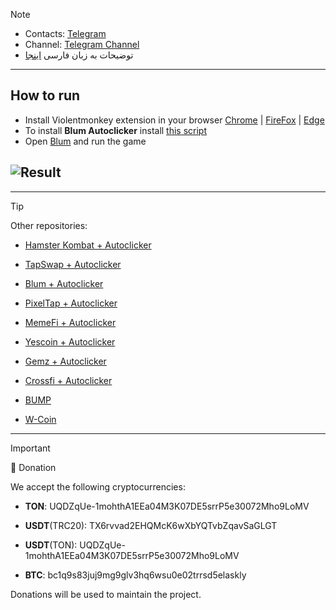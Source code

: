 > [!NOTE]
> - Contacts: [Telegram](https://t.me/a_homous)
> - Channel: [Telegram Channel](https://t.me/homous_airdrops)
> - توضیحات به زبان فارسی [اینجا](README-FA.md)
---
## How to run
- Install Violentmonkey extension in your browser [Chrome](https://chromewebstore.google.com/detail/violentmonkey/jinjaccalgkegednnccohejagnlnfdag) | [FireFox](https://addons.mozilla.org/firefox/addon/violentmonkey/) | [Edge](https://microsoftedge.microsoft.com/addons/detail/eeagobfjdenkkddmbclomhiblgggliao)
- To install **Blum Autoclicker** install [this script](https://github.com/S3C237/blum/raw/main/blum-autoclicker.user.js)
- Open [Blum](http://t.me/BlumCryptoBot/app?startapp=ref_zivhqWL7wP) and run the game

## ![Result](result.gif)
---
> [!TIP]
> Other repositories:
> 
> - [Hamster Kombat + Autoclicker](https://github.com/S3C237/Hamster-Kombat)
> 
> - [TapSwap + Autoclicker](https://github.com/S3C237/TapSwap)
> 
> - [Blum + Autoclicker](https://github.com/S3C237/Blum)
>
> - [PixelTap + Autoclicker](https://github.com/S3C237/PixelTap)
> 
> - [MemeFi + Autoclicker](https://github.com/S3C237/MemeFi-Coin)
>
> - [Yescoin + Autoclicker](https://github.com/S3C237/Yescoin)
>
> - [Gemz + Autoclicker](https://github.com/S3C237/Gemz)
>
> - [Сrossfi + Autoclicker](https://github.com/S3C237/Crossfi)
>
> - [BUMP](https://github.com/S3C237/BUMP)
>
> - [W-Coin](https://github.com/S3C237/W-Coin)
---
> [!IMPORTANT] 
> :currency_exchange: Donation
> 
> We accept the following cryptocurrencies:
> 
> - **TON**: UQDZqUe-1mohthA1EEa04M3K07DE5srrP5e30072Mho9LoMV
> 
> - **USDT**(TRC20): TX6rvvad2EHQMcK6wXbYQTvbZqavSaGLGT
> 
> - **USDT**(TON): UQDZqUe-1mohthA1EEa04M3K07DE5srrP5e30072Mho9LoMV
> 
> - **BTC**: bc1q9s83juj9mg9glv3hq6wsu0e02trrsd5elaskly
> 
> Donations will be used to maintain the project.
